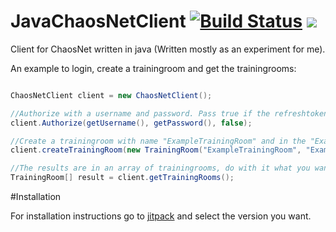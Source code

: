 # JavaChaosNetClient [![Build Status](https://travis-ci.org/suppergerrie2/JavaChaosNetClient.svg?branch=master)](https://travis-ci.org/suppergerrie2/JavaChaosNetClient) [![](https://jitpack.io/v/suppergerrie2/JavaChaosNetClient.svg)](https://jitpack.io/#suppergerrie2/JavaChaosNetClient)

Client for ChaosNet written in java (Written mostly as an experiment for me).

An example to login, create a trainingroom and get the trainingrooms:

```java

ChaosNetClient client = new ChaosNetClient();

//Authorize with a username and password. Pass true if the refreshtoken should be saved (Not implemented yet)
client.Authorize(getUsername(), getPassword(), false);

//Create a trainingroom with name "ExampleTrainingRoom" and in the "ExampleNamespace" namespace.
client.createTrainingRoom(new TrainingRoom("ExampleTrainingRoom", "ExampleNamespace");

//The results are in an array of trainingrooms, do with it what you want!
TrainingRoom[] result = client.getTrainingRooms();

```

#Installation

For installation instructions go to [jitpack](https://jitpack.io/#suppergerrie2/JavaChaosNetClient) and select the version you want.
